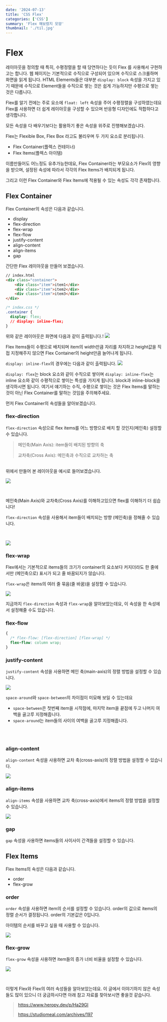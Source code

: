 ```yaml
---
date: '2024-07-13'
title: 'CSS Flex'
categories: ['CSS']
summary: 'Flex 해보렸지 모얌'
thumbnail: './til.jpg'
---
```


# Flex
레이아웃을 정의할 때 특히, 수평정렬을 할 때 당연하다는 듯이 Flex 를 사용해서 구현하고는 합니다. 웹 페이지는 기본적으로 수직으로 구성되어 있으며 수직으로 스크롤하며 화면을 읽게 됩니다. HTML Elements들은 대부분 `display: block` 속성을 가지고 있기 때문에 수직으로 Element들을 수직으로 쌓는 것은 쉽게 가능하지만 수평으로 쌓는 것은 다릅니다.

Flex를 알기 전에는 주로 요소에 `float: left` 속성을 주어 수평정렬을 구성하였는데요 Flex를 사용하면 더 쉽게 레이아웃을 구성할 수 있으며 반응형 디자인에도 적합하다고 생각합니다.

모든 속성을 다 배우기보다는 활용하기 좋은 속성을 위주로 진행해보겠습니다.

Flex는 Flexible Box, Flex Box 라고도 불리우며 두 가지 요소로 분리됩니다.
- Flex Container(플렉스 컨테이너)
- Flex Items(플렉스 아이템)

이름만들어도 어느정도 유추가능한데요, Flex Container라는 부모요소가 Flex의 영향을 받으며, 설정된 속성에 따라서 각각의 Flex Items가 배치되게 됩니다.

그리고 이런 Flex Container와 Flex Items에 적용될 수 있는 속성도 각각 존재합니다.

## Flex Container

Flex Container의 속성은 다음과 같습니다.
- display
- flex-direction
- flex-wrap
- flex-flow
- justify-content
- align-content
- align-items
- gap

간단한 Flex 레이아웃을 만들어 보겠습니다.

```html
// index.html
<div class="container">  
    <div class="item">item1</div>  
    <div class="item">item2</div>  
    <div class="item">item3</div>  
</div>
```
```css
/* index.css */
.container {  
  display: flex;
  // display: inline-flex;
}
```

위와 같은 레이아웃은 화면에 다음과 같이 출력됩니다.!
![](../static/flex.png)

Flex Items들이 수평으로 배치되며 item의 width만큼 자리를 차지하고 height값을 직접 지정해주지 않으면 Flex Container의 height만큼 늘어나게 됩니다.

`display: inline-flex`의 경우에는 다음과 같이 출력됩니다.
![](../static/inline-flex.png)

`display: flex`는 block 요소와 같이 수직으로 쌓이며 `display: inline-flex`는 inline 요소와 같이 수평적으로 쌓이는 특성을 가지게 됩니다. block과 inline-block을 생각하시면 됩니다. 
여기서 얘기하는 수직, 수평으로 쌓이는 것은 Flex Items를 말하는 것이 아닌 Flex Container를 말하는 것임을 주의해주세요.

먼저 Flex Container의 속성들을 알아보겠습니다.

### flex-direction
`flex-direction` 속성으로 flex items를 어느 방향으로 배치 할 것인지(메인축) 설정할 수 있습니다.

> 메인축(Main Axis): item들이 배치된 방향의 축
>
> 교차축(Cross Axis): 메인축과 수직으로 교차하는 축
<br />
위에서 만들어 본 레이아웃을 예시로 들어보겠습니다.

![](../static/axis.png)

<br />

메인축(Main Axis)와 교차축(Cross Axis)를 이해하고있으면 flex를 이해하기 더 쉽습니다!

`flex-direction` 속성을 사용해서 item들이 배치되는 방향 (메인축)을 정해줄 수 있습니다.

<br />

![](../static/flex-direction.png)

### flex-wrap
Flex에서는 기본적으로 items들의 크기가 container의 요소보다 커지더라도 한 줄에서만 (메인축으로) 표시가 되고 줄 바꿈되지가 않습니다.

`flex-wrap`은 items의 여러 줄 묶음(줄 바꿈)을 설정할 수 있습니다.

![](../static/flex-wrap.png)

지금까지 `flex-direction` 속성과 `flex-wrap`을 알아보았는데요, 이 속성을 한 속성에서 설정해줄 수도 있습니다.

### flex-flow
```css
{
  /* flex-flow: [flex-direction] [flex-wrap] */
  flex-flow: column wrap;
}
```

### justify-content
`justify-content` 속성을 사용하면 메인 축(main-axis)의 정렬 방법을 설정할 수 있습니다.

![](../static/justify-content.png)

`space-around`와 `space-between`의 차이점이 미묘해 보일 수 있는데요 
- `space-between`은 첫번째 item을 시작점에, 마지막 item을 끝점에 두고 나머지 여백을 골고루 지정해줍니다.
- `space-around`는 item들의 사이의 여백을 골고루 지정해줍니다.
<br />
<br />

### align-content
`align-content` 속성을 사용하면 교차 축(cross-axis)의 정렬 방법을 설정할 수 있습니다.

![](../static/align-content.png)

### align-items
`align-items` 속성을 사용하면 교차 축(cross-axis)에서 items의 정렬 방법을 설정할 수 있습니다.

![](../static/align-items.png)


### gap
`gap` 속성을 사용하면 items들의 사이사이 간격들을 설정할 수 있습니다.

## Flex Items
Flex Items의 속성은 다음과 같습니다.
- order
- flex-grow

### order
`order` 속성을 사용하면 item의 순서를 설정할 수 있습니다. order의 값으로 items의 정렬 순서가 결정됩니다. order의 기본값은 0입니다. 

아이템의 순서를 바꾸고 싶을 때 사용할 수 있습니다.

![](../static/order.png)

### flex-grow
`flex-grow` 속성을 사용하면 item들의 증가 너비 비율을 설정할 수 있습니다.

![](../static/flex-grow.png)

<br />

이렇게 Flex와 Flex의 여러 속성들을 알아보았는데요. 이 글에서 이야기하지 않은 속성들도 많이 있으니 더 궁금하시다면 아래 참고 자료를 찾아보시면 좋을것 같습니다.
<br />

> https://www.heropy.dev/p/Ha29GI
>
> https://studiomeal.com/archives/197
